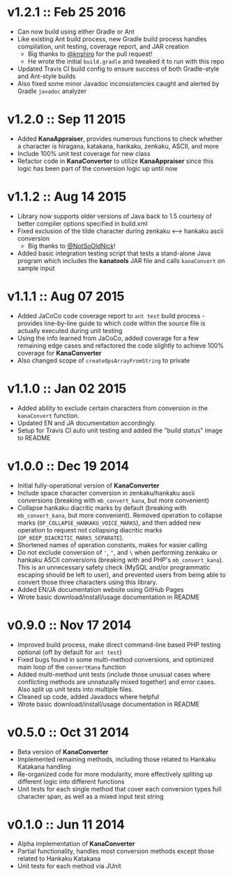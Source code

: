 v1.2.1 :: Feb 25 2016
======================
* Can now build using either Gradle or Ant
* Like existing Ant build process, new Gradle build process handles compilation, unit testing, coverage report, and JAR creation
    * Big thanks to [@knshiro](https://github.com/knshiro) for the pull request!
    * He wrote the initial `build.gradle` and tweaked it to run with this repo
* Updated Travis CI build config to ensure success of both Gradle-style and Ant-style builds
* Also fixed some minor Javadoc inconsistencies caught and alerted by Gradle `javadoc` analyzer


v1.2.0 :: Sep 11 2015
======================
* Added **KanaAppraiser**, provides numerous functions to check whether a character is hiragana, katakana, hankaku, zenkaku, ASCII, and more
* Include 100% unit test coverage for new class
* Refactor code in **KanaConverter** to utilize **KanaAppraiser** since this logic has been part of the conversion logic up until now


v1.1.2 :: Aug 14 2015
======================
* Library now supports older versions of Java back to 1.5 courtesy of better compiler options specified in build.xml
* Fixed exclusion of the tilde character during zenkaku <--> hankaku ascii conversion
    * Big thanks to [@NotSoOldNick](https://github.com/NotSoOldNick)!
* Added basic integration testing script that tests a stand-alone Java program which includes the **kanatools** JAR file and calls `kanaConvert` on sample input


v1.1.1 :: Aug 07 2015
======================
* Added JaCoCo code coverage report to `ant test` build process - provides line-by-line guide to which code within the source file is actually executed during unit testing
* Using the info learned from JaCoCo, added coverage for a few remaining edge cases and refactored the code slightly to achieve 100% coverage for **KanaConverter**
* Also changed scope of `createOpsArrayFromString` to private


v1.1.0 :: Jan 02 2015
======================
* Added ability to exclude certain characters from conversion in the `kanaConvert` function.
* Updated EN and JA documentation accordingly.
* Setup for Travis CI auto unit testing and added the "build status" image to README


v1.0.0 :: Dec 19 2014
======================
* Initial fully-operational version of **KanaConverter**
* Include space character conversion in zenkaku/hankaku ascii conversions (breaking with `mb_convert_kana`, but more convenient)
* Collapse hankaku diacritic marks by default (breaking with `mb_convert_kana`, but more convenient).  Removed operation to collapse marks (`OP_COLLAPSE_HANKAKU_VOICE_MARKS`), and then added new operation to request not collapsing diacritic marks (`OP_KEEP_DIACRITIC_MARKS_SEPARATE`).
* Shortened names of operation constants, makes for easier calling
* Do not exclude conversion of `'`, `"`, and `\` when performing zenkaku or hankaku ASCII conversions (breaking with and PHP's `mb_convert_kana`).  This is an unnecessary safety check (MySQL and/or programmatic escaping should be left to user), and prevented users from being able to convert those three characters using this library.
* Added EN/JA documentation website using GitHub Pages
* Wrote basic download/install/usage documentation in README


v0.9.0 :: Nov 17 2014
======================
* Improved build process, make direct command-line based PHP testing optional (off by default for `ant test`)
* Fixed bugs found in some multi-method conversions, and optimized main loop of the `convertKana` function
* Added multi-method unit tests (include those unusual cases where conflicting methods are unnaturally mixed together) and error cases.  Also split up unit tests into multiple files.
* Cleaned up code, added Javadocs where helpful
* Wrote basic download/install/usage documentation in README


v0.5.0 :: Oct 31 2014
======================
* Beta version of **KanaConverter**
* Implemented remaining methods, including those related to Hankaku Katakana handling
* Re-organized code for more modularity, more effectively spliting up different logic into different functions
* Unit tests for each single method that cover each conversion types full character span, as well as a mixed input test string


v0.1.0 :: Jun 11 2014
======================
* Alpha implementation of **KanaConverter**
* Partial functionality, handles most conversion methods except those related to Hankaku Katakana
* Unit tests for each method via JUnit
